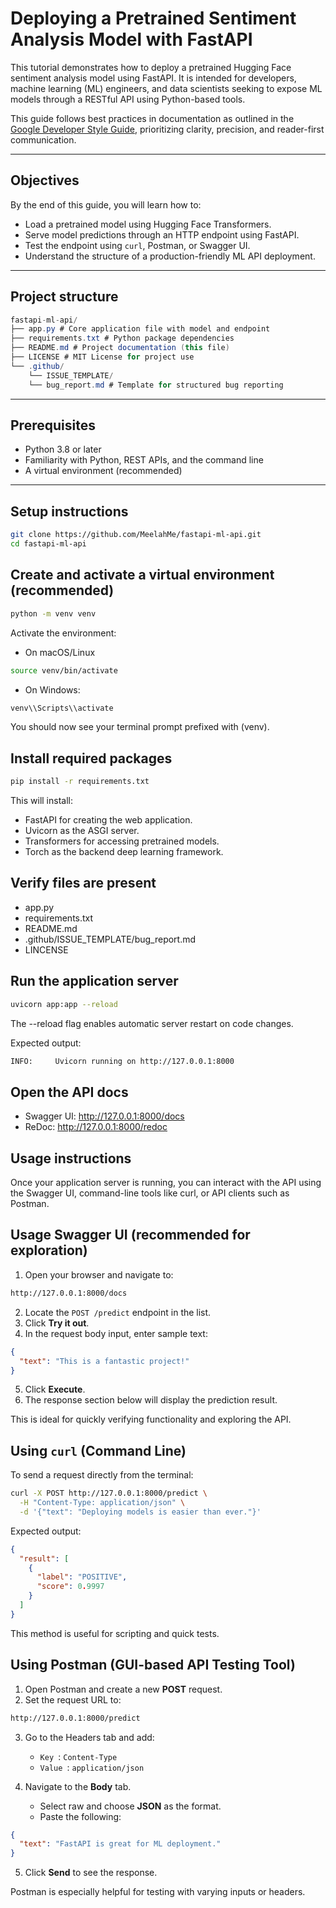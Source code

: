 # Deploying a Pretrained Sentiment Analysis Model with FastAPI

This tutorial demonstrates how to deploy a pretrained Hugging Face sentiment analysis model using FastAPI. It is intended for developers, machine learning (ML) engineers, and data scientists seeking to expose ML models through a RESTful API using Python-based tools.

This guide follows best practices in documentation as outlined in the [Google Developer Style Guide](https://developers.google.com/style), prioritizing clarity, precision, and reader-first communication.

---

## Objectives

By the end of this guide, you will learn how to:

- Load a pretrained model using Hugging Face Transformers.
- Serve model predictions through an HTTP endpoint using FastAPI.
- Test the endpoint using `curl`, Postman, or Swagger UI.
- Understand the structure of a production-friendly ML API deployment.

---

## Project structure

```c#
fastapi-ml-api/ 
├── app.py # Core application file with model and endpoint 
├── requirements.txt # Python package dependencies 
├── README.md # Project documentation (this file) 
├── LICENSE # MIT License for project use 
└── .github/ 
    └── ISSUE_TEMPLATE/ 
    └── bug_report.md # Template for structured bug reporting
```

---

## Prerequisites

- Python 3.8 or later
- Familiarity with Python, REST APIs, and the command line
- A virtual environment (recommended)

---

## Setup instructions

 ```bash
git clone https://github.com/MeelahMe/fastapi-ml-api.git
cd fastapi-ml-api
```
## Create and activate a virtual environment (recommended)

```bash
python -m venv venv
```
Activate the environment:
- On macOS/Linux

```bash
source venv/bin/activate 
```
- On Windows:

```bash
venv\\Scripts\\activate
```
You should now see your terminal prompt prefixed with (venv).

## Install required packages

```bash
pip install -r requirements.txt
```
This will install:

- FastAPI for creating the web application.
- Uvicorn as the ASGI server.
- Transformers for accessing pretrained models.
- Torch as the backend deep learning framework.

## Verify files are present 

- app.py
- requirements.txt
- README.md
- .github/ISSUE_TEMPLATE/bug_report.md
- LINCENSE

## Run the application server

```bash
uvicorn app:app --reload
```
The --reload flag enables automatic server restart on code changes.

Expected output:

```bash
INFO:     Uvicorn running on http://127.0.0.1:8000
```
## Open the API docs

- Swagger UI: http://127.0.0.1:8000/docs
- ReDoc: http://127.0.0.1:8000/redoc

## Usage instructions

Once your application server is running, you can interact with the API using the Swagger UI, command-line tools like curl, or API clients such as Postman.

## Usage Swagger UI (recommended for exploration)

1. Open your browser and navigate to:

```bash
http://127.0.0.1:8000/docs
```

2. Locate the `POST /predict` endpoint in the list.
3. Click **Try it out**.
4. In the request body input, enter sample text:

```json
{
  "text": "This is a fantastic project!"
}
```
5. Click **Execute**.
6. The response section below will display the prediction result.

This is ideal for quickly verifying functionality and exploring the API.

## Using `curl` (Command Line)

To send a request directly from the terminal:

```bash
curl -X POST http://127.0.0.1:8000/predict \
  -H "Content-Type: application/json" \
  -d '{"text": "Deploying models is easier than ever."}'
```
Expected output: 
```json
{
  "result": [
    {
      "label": "POSITIVE",
      "score": 0.9997
    }
  ]
}
```
This method is useful for scripting and quick tests.

## Using Postman (GUI-based API Testing Tool)

1. Open Postman and create a new **POST** request.
2. Set the request URL to:

```bash
http://127.0.0.1:8000/predict
```
3. Go to the Headers tab and add:
    - `Key `: `Content-Type`
    - `Value `: `application/json`

4. Navigate to the **Body** tab.
    - Select raw and choose **JSON** as the format.
    - Paste the following:
    
```json
{
  "text": "FastAPI is great for ML deployment."
}
```
5. Click **Send** to see the response.

Postman is especially helpful for testing with varying inputs or headers.


